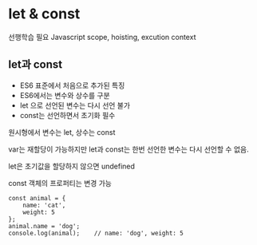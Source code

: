 # let & const

선행학습 필요 Javascript scope, hoisting, excution context

## let과 const

- ES6 표준에서 처음으로 추가된 특징
- ES6에서는 변수와 상수를 구분
- let 으로 선언된 변수는 다시 선언 불가
- const는 선언하면서 초기화 필수

원시형에서 변수는 let, 상수는 const

var는 재할당이 가능하지만 let과 const는 한번 선언한 변수는 다시 선언할 수 없음.

let은 초기값을 할당하지 않으면 undefined

const 객체의 프로퍼티는 변경 가능

    const animal = {
        name: 'cat',
        weight: 5
    };
    animal.name = 'dog';
    console.log(animal);    // name: 'dog', weight: 5